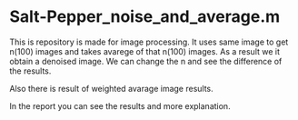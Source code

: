 # Salt-Pepper_noise_and_average.m
This is repository is made for image processing.
It uses same image to get n(100) images and takes avarege of  that n(100) images. 
As a result we it obtain a denoised image.
We can change the n and see the difference of the results.

Also there is result of weighted avarage image results.

In the report you can see the results and more explanation.
